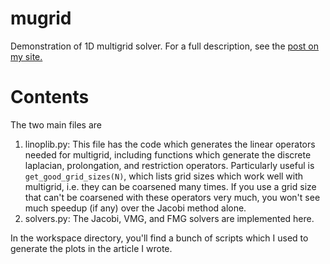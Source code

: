 # mugrid
Demonstration of 1D multigrid solver. For a full description, see the [post on my site.][post]

# Contents
The two main files are

1. linoplib.py: This file has the code which generates the linear operators needed for multigrid, including functions which generate the discrete laplacian, prolongation, and restriction operators. Particularly useful is `get_good_grid_sizes(N)`, which lists grid sizes which work well with multigrid, i.e. they can be coarsened many times. If you use a grid size that can't be coarsened with these operators very much, you won't see much speedup (if any) over the Jacobi method alone.
2. solvers.py: The Jacobi, VMG, and FMG solvers are implemented here.

In the workspace directory, you'll find a bunch of scripts which I used to generate the plots in the article I wrote.

[post]: https://peytondmurray.netlify.app/blog/2019-02-12-multigrid-solve-odes/
